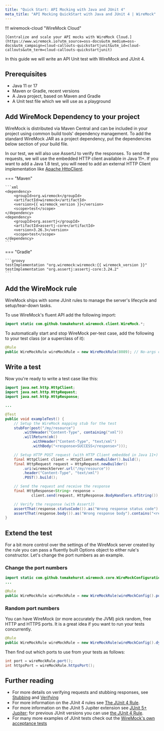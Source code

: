 ```yaml
---
title: "Quick Start: API Mocking with Java and JUnit 4"
meta_title: "API Mocking QuickStart with Java and JUnit 4 | WireMock" 
---
```




!!! wiremock-cloud "WireMock Cloud"

    [Centralize and scale your API mocks with WireMock Cloud.](https://www.wiremock.io?utm_source=oss-docs&utm_medium=oss-docs&utm_campaign=cloud-callouts-quickstartjunit&utm_id=cloud-callouts&utm_term=cloud-callouts-quickstartjunit)

In this guide we will write an API Unit test with WireMock and JUnit 4.

## Prerequisites

- Java 11 or 17
- Maven or Gradle, recent versions
- A Java project, based on Maven and Gradle
- A Unit test file which we will use as a playground

<!-- TODO: Would be nice to introduce an archetype or a clone-able demo repo -->

## Add WireMock Dependency to your project

WireMock is distributed via Maven Central and can be included in your project using common build tools' dependency management.
To add the standard WireMock JAR as a project dependency, put the dependencies below section of your build file.

In our test, we will also use AssertJ to verify the responses.
To send the requests, we will use the embedded HTTP client available in Java 11+.
If you want to add a Java 1.8 test, you will need to add an external HTTP Client implementation
like [Apache HttpClient](https://hc.apache.org/httpcomponents-client-5.2.x/#).

=== "Maven"

    ```xml
    <dependency>
        <groupId>org.wiremock</groupId>
        <artifactId>wiremock</artifactId>
        <version>{{ wiremock_version }}</version>
        <scope>test</scope>
    </dependency>
    <dependency>
        <groupId>org.assertj</groupId>
        <artifactId>assertj-core</artifactId>
        <version>3.26.3</version>
        <scope>test</scope>
    </dependency>
    ```

=== "Gradle"

    ```groovy
    testImplementation "org.wiremock:wiremock:{{ wiremock_version }}"
    testImplementation "org.assertj:assertj-core:3.24.2"
    ```



## Add the WireMock rule

WireMock ships with some JUnit rules to manage the server's lifecycle
and setup/tear-down tasks.

To use WireMock's fluent API add the following import:

```java
import static com.github.tomakehurst.wiremock.client.WireMock.*;
```

To automatically start and stop WireMock per-test case, add
the following to your test class (or a superclass of it):

```java
@Rule
public WireMockRule wireMockRule = new WireMockRule(8089); // No-args constructor defaults to port 8080
```

## Write a test

Now you're ready to write a test case like this:

```java
import java.net.http.HttpClient;
import java.net.http.HttpRequest;
import java.net.http.HttpResponse;

...

@Test
public void exampleTest() {
    // Setup the WireMock mapping stub for the test
    stubFor(post("/my/resource")
        .withHeader("Content-Type", containing("xml"))
        .willReturn(ok()
            .withHeader("Content-Type", "text/xml")
            .withBody("<response>SUCCESS</response>")));

    // Setup HTTP POST request (with HTTP Client embedded in Java 11+)
    final HttpClient client = HttpClient.newBuilder().build();
    final HttpRequest request = HttpRequest.newBuilder()
        .uri(wiremockServer.url("/my/resource"))
        .header("Content-Type", "text/xml")
        .POST().build();

    // Send the request and receive the response
    final HttpResponse<String> response =
            client.send(request, HttpResponse.BodyHandlers.ofString());

    // Verify the response (with AssertJ)
    assertThat(response.statusCode()).as("Wrong response status code").isEqualTo(200);
    assertThat(response.body()).as("Wrong response body").contains("<response>SUCCESS</response>");
}
```

## Extend the test

For a bit more control over the settings of the WireMock server created
by the rule you can pass a fluently built Options object to either rule's constructor.
Let's change the port numbers as an example.

### Change the port numbers

```java
import static com.github.tomakehurst.wiremock.core.WireMockConfiguration.wireMockConfig;
...

@Rule
public WireMockRule wireMockRule = new WireMockRule(wireMockConfig().port(8089).httpsPort(8443));
```

### Random port numbers

You can have WireMock (or more accurately the JVM) pick random, free
HTTP and HTTPS ports.
It is a great idea if you want to run your tests concurrently.

```java
@Rule
public WireMockRule wireMockRule = new WireMockRule(wireMockConfig().dynamicPort().dynamicHttpsPort());
```

Then find out which ports to use from your tests as follows:

```java
int port = wireMockRule.port();
int httpsPort = wireMockRule.httpsPort();
```

## Further reading

- For more details on verifying requests and stubbing responses, see [Stubbing](../stubbing_and_verifying/stubbing.md) and [Verifying](../stubbing_and_verifying/verifying.md)
- For more information on the JUnit 4 rules see [The JUnit 4 Rule](../java_usage/junit_4_and_vintage.md).
- For more information on the JUnit 5 Jupiter extension see [JUnit 5+ Jupiter](../java_usage/junit_5_plus_jupiter.md); for previous JUnit versions you can use [the JUnit 4 Rule](../java_usage/junit_4_and_vintage.md).
- For many more examples of JUnit tests check out the
[WireMock's own acceptance tests](https://github.com/wiremock/wiremock/tree/master/src/test/java/com/github/tomakehurst/wiremock)
